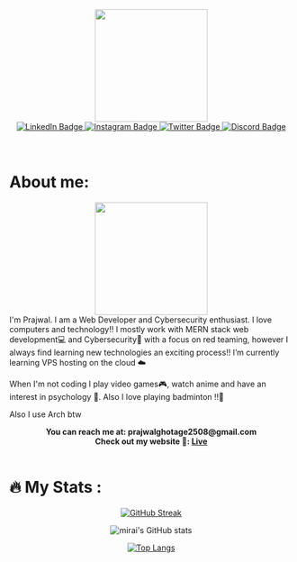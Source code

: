<div id="header" align="center">
  <img src="https://media.giphy.com/media/M9gbBd9nbDrOTu1Mqx/giphy.gif" width="200"/>
</div>
<div id="badges" align="center">
  <a href="https://linkedin.com/in/prajwal-ghotage" target="_blank">
    <img src="https://img.shields.io/badge/LinkedIn-blue?style=for-the-badge&logo=linkedin&logoColor=white" alt="LinkedIn Badge"/>
  </a>
  <a href="https://instagram.com/praj_wxl89" target="_blank">
    <img src="https://img.shields.io/badge/Instagram-white?style=for-the-badge&logo=instagram&logoColor=#f72c8b" alt="Instagram Badge"/>
  </a>
  <a href="https://twitter.com/grin980" target="_blank">
    <img src="https://img.shields.io/badge/Twitter-blue?style=for-the-badge&logo=twitter&logoColor=white" alt="Twitter Badge"/>
  </a>
  <a href="https://discord.com/users/754645244959522827" target="_blank">
    <img src="https://img.shields.io/badge/Discord-blue?style=for-the-badge&logo=discord&logoColor=white" alt="Discord Badge"/>
  </a>
</div> 
<br>
<br>

# About me:
<div id="header" align="center">
  <img src="https://media.giphy.com/media/H6E7CjSrSVWhgEV7E8/giphy.gif" width="200"/>
</div>
I'm Prajwal. I am a Web Developer and Cybersecurity enthusiast. I love computers and technology!! I mostly work with MERN stack web development💻 and Cybersecurity🔐 with a focus on red teaming, however I always find learning new technologies an exciting process!! I’m currently learning VPS hosting on the cloud ☁️

When I'm not coding I play video games🎮, watch anime and have an interest in psychology 🧠. Also I love playing badminton !!🏸

Also I use Arch btw
<div id="contact" align="center">
  <b>
    <span>You can reach me at: prajwalghotage2508@gmail.com</span>
    <br>
    <span>Check out my website 🔗: <a href="https://prajwalghotage.netlify.app" target="_blank">Live</a></span>
  </b>
</div>
<br>

# 🔥 My Stats :
<div align="center">
  
  [![GitHub Streak](http://github-readme-streak-stats.herokuapp.com?user=mirai-cmd&theme=nightowl)](https://git.io/streak-stats)
  
  ![mirai's GitHub stats](https://github-readme-stats.vercel.app/api?username=mirai-cmd&show_icons=true&theme=nightowl)
  
  [![Top Langs](https://github-readme-stats.vercel.app/api/top-langs/?username=mirai-cmd&theme=nightowl)](https://github.com/anuraghazra/github-readme-stats)
  
</div>
